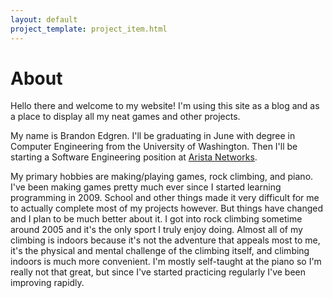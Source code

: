```yaml
---
layout: default
project_template: project_item.html
---
```


About
=====

Hello there and welcome to my website! I'm using this site as a blog and as a place to display all my neat games and other projects.

My name is Brandon Edgren. I'll be graduating in June with degree in Computer Engineering from the University of Washington. Then I'll be starting a Software Engineering position at [Arista Networks](http://www.aristanetworks.com/).

My primary hobbies are making/playing games, rock climbing, and piano. I've been making games pretty much ever since I started learning programming in 2009. School and other things made it very difficult for me to actually complete most of my projects however. But things have changed and I plan to be much better about it. I got into rock climbing sometime around 2005 and it's the only sport I truly enjoy doing. Almost all of my climbing is indoors because it's not the adventure that appeals most to me, it's the physical and mental challenge of the climbing itself, and climbing indoors is much more convenient. I'm mostly self-taught at the piano so I'm really not that great, but since I've started practicing regularly I've been improving rapidly.
